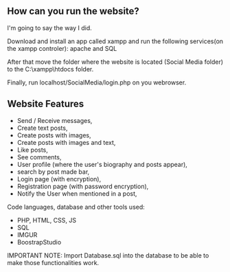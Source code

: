 
How can you run the website? 
----------------------------------------------------------
I'm going to say the way I did. 

Download and install an app called xampp and run the following services(on the xampp controler): apache and SQL 

After that move the folder where the website is located (Social Media folder) to the C:\xampp\htdocs folder.

Finally, run localhost/SocialMedia/login.php on you webrowser. 

 

Website Features
-------------------

  - Send / Receive messages,
  - Create text posts,
  - Create posts with images,
  - Create posts with images and text,
  - Like posts,
  - See comments,
  - User profile (where the user's biography and posts appear),
  - search by post made bar,
  - Login page (with encryption),
  - Registration page (with password encryption),
  - Notify the User when mentioned in a post,

Code languages, database and other tools used:

  - PHP, HTML, CSS, JS
  - SQL
  - IMGUR
  - BoostrapStudio

IMPORTANT NOTE: Import Database.sql into the database to be able to make those functionalities work.
